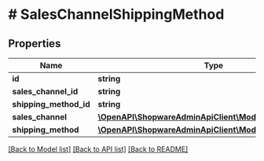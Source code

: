 # # SalesChannelShippingMethod

## Properties

Name | Type | Description | Notes
------------ | ------------- | ------------- | -------------
**id** | **string** |  | [optional]
**sales_channel_id** | **string** |  |
**shipping_method_id** | **string** |  |
**sales_channel** | [**\OpenAPI\ShopwareAdminApiClient\Model\SalesChannel**](SalesChannel.md) |  | [optional]
**shipping_method** | [**\OpenAPI\ShopwareAdminApiClient\Model\ShippingMethod**](ShippingMethod.md) |  | [optional]

[[Back to Model list]](../../README.md#models) [[Back to API list]](../../README.md#endpoints) [[Back to README]](../../README.md)
